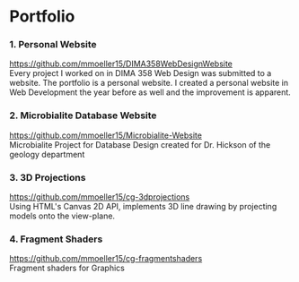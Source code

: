 # Portfolio

### 1. Personal Website
   
https://github.com/mmoeller15/DIMA358WebDesignWebsite \
Every project I worked on in DIMA 358 Web Design was submitted to a website. The portfolio is a personal website. I created a personal website in Web Development the year before as well and the improvement is apparent. 

### 2. Microbialite Database Website 
https://github.com/mmoeller15/Microbialite-Website \
Microbialite Project for Database Design created for Dr. Hickson of the geology department 

### 3. 3D Projections
https://github.com/mmoeller15/cg-3dprojections \
Using HTML's Canvas 2D API, implements 3D line drawing by projecting models onto the view-plane.  
   
### 4. Fragment Shaders
https://github.com/mmoeller15/cg-fragmentshaders \
Fragment shaders for Graphics
